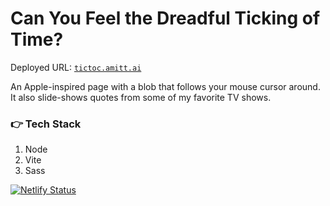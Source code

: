 # Can You Feel the Dreadful Ticking of Time?

Deployed URL: [`tictoc.amitt.ai`](https://tictoc.amitt.ai)

An Apple-inspired page with a blob that follows your mouse cursor around.  
It also slide-shows quotes from some of my favorite TV shows.

### :point_right: Tech Stack

1. Node
2. Vite
3. Sass

[![Netlify Status](https://api.netlify.com/api/v1/badges/f218e256-da35-4546-a7d5-2a556883394c/deploy-status)](https://app.netlify.com/sites/luminous-semifreddo-c5cf9e/deploys)
